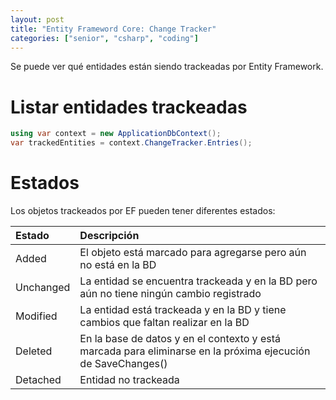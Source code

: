 ```yaml
---
layout: post
title: "Entity Frameword Core: Change Tracker"
categories: ["senior", "csharp", "coding"]
---
```


Se puede ver qué entidades están siendo trackeadas <!--more-->por Entity Framework.

# Listar entidades trackeadas

```csharp
using var context = new ApplicationDbContext();
var trackedEntities = context.ChangeTracker.Entries();
```

# Estados

Los objetos trackeados por EF pueden tener diferentes estados:

| Estado    | Descripción                                                                                                  |
| :-------- | :----------------------------------------------------------------------------------------------------------- |
| Added     | El objeto está marcado para agregarse pero aún no está en la BD                                              |
| Unchanged | La entidad se encuentra trackeada y en la BD pero aún no tiene ningún cambio registrado                      |
| Modified  | La entidad está trackeada y en la BD y tiene cambios que faltan realizar en la BD                            |
| Deleted   | En la base de datos y en el contexto y está marcada para eliminarse en la próxima ejecución de SaveChanges() |
| Detached  | Entidad no trackeada                                                                                         |
